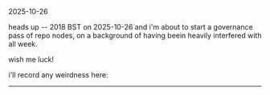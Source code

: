 2025-10-26  

heads up -- 2018 BST on 2025-10-26 and i'm about to start a governance pass of repo nodes, on a background of having beein heavily interfered with all week.  

wish me luck!  

i'll record any weirdness here:  

---

